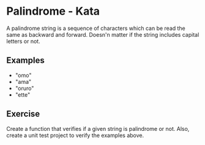 # Palindrome - Kata

A palindrome string is a sequence of characters which can be read the same as backward and forward.
Doesn'n matter if the string includes capital letters or not.

## Examples
  - "omo"
  - "ama"
  - "oruro"
  - "ette"

## Exercise
Create a function that verifies if a given string is palindrome or not. Also, create a unit test project to verify the examples above.
